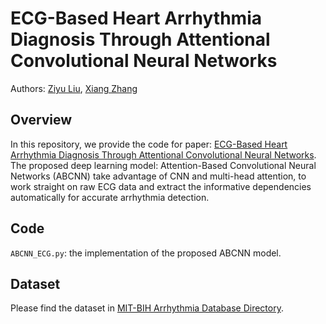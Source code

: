 # ECG-Based Heart Arrhythmia Diagnosis Through Attentional Convolutional Neural Networks

Authors: [Ziyu Liu](https://github.com/ziyuliu-lion), [Xiang Zhang](https://github.com/xiangzhang1015)


## Overview
In this repository, we provide the code for paper: [ECG-Based Heart Arrhythmia Diagnosis Through Attentional Convolutional Neural Networks](https://arxiv.org/abs/2108.10226).
The proposed deep learning model: Attention-Based Convolutional Neural Networks (ABCNN) take advantage of CNN and multi-head attention, to work straight on raw ECG data and extract the informative dependencies automatically for accurate arrhythmia detection.

## Code
`ABCNN_ECG.py`: the implementation of the proposed ABCNN model.

## Dataset
Please find the dataset in [MIT-BIH Arrhythmia Database Directory](https://www.physionet.org/physiobank/database/html/mitdbdir/mitdbdir.htm).





